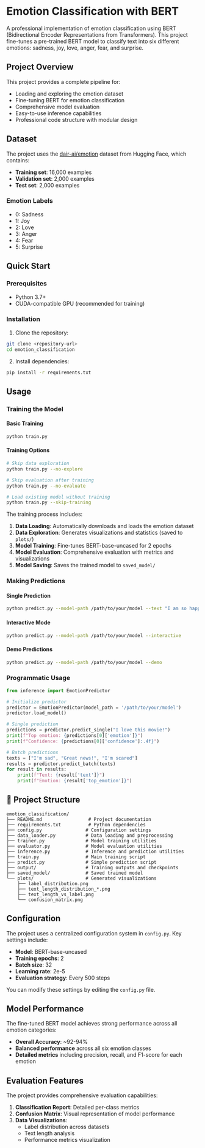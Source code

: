 # Emotion Classification with BERT

A professional implementation of emotion classification using BERT (Bidirectional Encoder Representations from Transformers). This project fine-tunes a pre-trained BERT model to classify text into six different emotions: sadness, joy, love, anger, fear, and surprise.

## Project Overview

This project provides a complete pipeline for:
- Loading and exploring the emotion dataset
- Fine-tuning BERT for emotion classification
- Comprehensive model evaluation
- Easy-to-use inference capabilities
- Professional code structure with modular design

## Dataset

The project uses the [dair-ai/emotion](https://huggingface.co/datasets/dair-ai/emotion) dataset from Hugging Face, which contains:
- **Training set**: 16,000 examples
- **Validation set**: 2,000 examples  
- **Test set**: 2,000 examples

### Emotion Labels
- 0: Sadness
- 1: Joy
- 2: Love
- 3: Anger
- 4: Fear
- 5: Surprise

## Quick Start

### Prerequisites

- Python 3.7+
- CUDA-compatible GPU (recommended for training)

### Installation

1. Clone the repository:
```bash
git clone <repository-url>
cd emotion_classification
```

2. Install dependencies:
```bash
pip install -r requirements.txt
```

## Usage

### Training the Model

#### Basic Training
```bash
python train.py
```

#### Training Options
```bash
# Skip data exploration
python train.py --no-explore

# Skip evaluation after training
python train.py --no-evaluate

# Load existing model without training
python train.py --skip-training
```

The training process includes:
1. **Data Loading**: Automatically downloads and loads the emotion dataset
2. **Data Exploration**: Generates visualizations and statistics (saved to `plots/`)
3. **Model Training**: Fine-tunes BERT-base-uncased for 2 epochs
4. **Model Evaluation**: Comprehensive evaluation with metrics and visualizations
5. **Model Saving**: Saves the trained model to `saved_model/`

### Making Predictions

#### Single Prediction
```bash
python predict.py --model-path /path/to/your/model --text "I am so happy today!"
```

#### Interactive Mode
```bash
python predict.py --model-path /path/to/your/model --interactive
```

#### Demo Predictions
```bash
python predict.py --model-path /path/to/your/model --demo
```

### Programmatic Usage

```python
from inference import EmotionPredictor

# Initialize predictor
predictor = EmotionPredictor(model_path = '/path/to/your/model')
predictor.load_model()

# Single prediction
predictions = predictor.predict_single("I love this movie!")
print(f"Top emotion: {predictions[0]['emotion']}")
print(f"Confidence: {predictions[0]['confidence']:.4f}")

# Batch predictions
texts = ["I'm sad", "Great news!", "I'm scared"]
results = predictor.predict_batch(texts)
for result in results:
    print(f"Text: {result['text']}")
    print(f"Emotion: {result['top_emotion']}")
```

## 📁 Project Structure

```
emotion_classification/
├── README.md                 # Project documentation
├── requirements.txt          # Python dependencies
├── config.py                # Configuration settings
├── data_loader.py           # Data loading and preprocessing
├── trainer.py               # Model training utilities
├── evaluator.py             # Model evaluation utilities
├── inference.py             # Inference and prediction utilities
├── train.py                 # Main training script
├── predict.py               # Simple prediction script
├── output/                  # Training outputs and checkpoints
├── saved_model/             # Saved trained model
└── plots/                   # Generated visualizations
    ├── label_distribution.png
    ├── text_length_distribution_*.png
    ├── text_length_vs_label.png
    └── confusion_matrix.png
```

## Configuration

The project uses a centralized configuration system in `config.py`. Key settings include:

- **Model**: BERT-base-uncased
- **Training epochs**: 2
- **Batch size**: 32
- **Learning rate**: 2e-5
- **Evaluation strategy**: Every 500 steps

You can modify these settings by editing the `config.py` file.

## Model Performance

The fine-tuned BERT model achieves strong performance across all emotion categories:

- **Overall Accuracy**: ~92-94%
- **Balanced performance** across all six emotion classes
- **Detailed metrics** including precision, recall, and F1-score for each emotion

## Evaluation Features

The project provides comprehensive evaluation capabilities:

1. **Classification Report**: Detailed per-class metrics
2. **Confusion Matrix**: Visual representation of model performance
3. **Data Visualizations**: 
   - Label distribution across datasets
   - Text length analysis
   - Performance metrics visualization